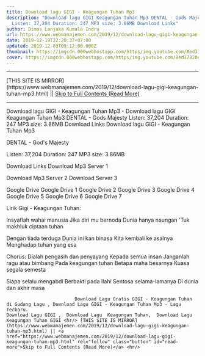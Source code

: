 ```yaml
---
title: Download lagu GIGI - Keagungan Tuhan Mp3
description: "Download lagu GIGI Keagungan Tuhan Mp3 DENTAL - Gods Majesty
  Listen: 37,204 Duration: 247 MP3 size: 3.86MB Download Links"
author: Dimas Lanjaka Kumala Indra
url: https://www.webmanajemen.com/2019/12/download-lagu-gigi-keagungan-tuhan-mp3.html
date: 2019-12-19T22:20:37+07:00
updated: 2019-12-03T09:12:00.000Z
thumbnail: https://imgcdn.000webhostapp.com/https/img.youtube.com/8ed37820e47d6460c2d9984b6e8e5efb.jpeg
cover: https://imgcdn.000webhostapp.com/https/img.youtube.com/8ed37820e47d6460c2d9984b6e8e5efb.jpeg
---
```


<hr/> [THIS SITE IS MIRROR](https://www.webmanajemen.com/2019/12/download-lagu-gigi-keagungan-tuhan-mp3.html) || <a href="https://www.webmanajemen.com/2019/12/download-lagu-gigi-keagungan-tuhan-mp3.html" rel="follow" class="button" id="read-more">Skip to Full Contents (Read More)</a> <hr/> Download lagu GIGI - Keagungan Tuhan Mp3 - Download lagu GIGI Keagungan Tuhan Mp3 DENTAL - Gods Majesty Listen: 37,204 Duration: 247 MP3 size: 3.86MB Download Links Download lagu GIGI - Keagungan Tuhan Mp3

  DENTAL - God's Majesty 

  Listen: 37,204 
  Duration: 247 
  MP3 size: 3.86MB 

  Download Links 
  Download Mp3 Server 1 

  Download Mp3 Server 2 
  Download Server 3 


  Google Drive   Google Drive 1 
  Google Drive 2 
  Google Drive 3 
  Google Drive 4 
  Google Drive 5 
  Google Drive 6 
  Google Drive 7 


                             
Lirik Gigi - Keagungan Tuhan:
                             
Insyaflah wahai manusia
  Jika diri mu bernoda
  Dunia hanya naungan
  'Tuk makhluk ciptaan tuhan
  
  Dengan tiada terduga
  Dunia ini kan binasa
  Kita kembali ke asalnya
  Menghadap tuhan yang esa
  
  Chorus:
  Dialah pengasih dan penyayang
  Kepada semua insan
  Janganlah ragu atau bimbang
  Pada keagungan tuhan
  Betapa maha besarnya
  Kuasa segala semesta
  
  Siapa selalu mengabdi
  Berbakti pada Ilahi
  Sentosa selama-lamanya
  Di dunia dan akhir masa                                 
                                 
                             Download Lagu Gratis GIGI - Keagungan Tuhan di Gudang Lagu , Download Lagu GIGI - Keagungan Tuhan Mp3 - Lagu Terbaru.                                                         Download Lagu GIGI ,  Download Lagu  Keagungan Tuhan,  Download Lagu  Keagungan Tuhan GIGI <hr/> [THIS SITE IS MIRROR](https://www.webmanajemen.com/2019/12/download-lagu-gigi-keagungan-tuhan-mp3.html) || <a href="https://www.webmanajemen.com/2019/12/download-lagu-gigi-keagungan-tuhan-mp3.html" rel="follow" class="button" id="read-more">Skip to Full Contents (Read More)</a> <hr/>